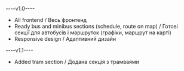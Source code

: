 ----v1.0----
- All frontend / Весь фронтенд
- Ready bus and minibus sections (schedule, route on map) / Готові секції для автобусів і маршруток (графіки, маршрут на карті)
- Responsive design / Адаптивний дизайн

----v1.1----
- Added tram section / Додана секція з трамваями